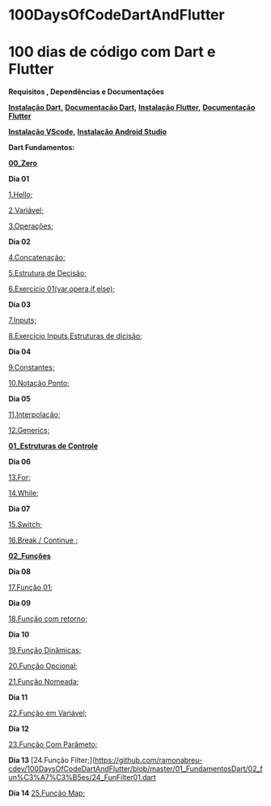 # 100DaysOfCodeDartAndFlutter

# 100 dias de código com Dart e Flutter

**Requisitos , Dependências e Documentações**

[**Instalação Dart,**](https://dart.dev/get-dart)
[**Documentação Dart,**](https://dart.dev/guides)
[**Instalação Flutter,**](https://flutter.dev/docs/get-started/install)
[**Documentação Flutter**](https://flutter.dev/docs)

[**Instalação VScode,**](https://code.visualstudio.com/download)
[**Instalação Android Studio**](https://developer.android.com/studio?hl=pt-br)

**Dart Fundamentos:**

[**00_Zero**](https://github.com/ramonabreu-cdev/100DaysOfCodeDartAndFlutter/tree/master/01_FundamentosDart/00_Zero)


**Dia 01**

[1.Hello;](https://github.com/ramonabreu-cdev/100DaysOfCodeDartAndFlutter/blob/master/01_FundamentosDart/00_Zero/01_hello.dart)

[2.Variável;](https://github.com/ramonabreu-cdev/100DaysOfCodeDartAndFlutter/blob/master/01_FundamentosDart/00_Zero/02_variavel.dart)

[3.Operações;](https://github.com/ramonabreu-cdev/100DaysOfCodeDartAndFlutter/blob/master/01_FundamentosDart/00_Zero/03_operacoes.dart)

**Dia 02**

[4.Concatenação;](https://github.com/ramonabreu-cdev/100DaysOfCodeDartAndFlutter/blob/master/01_FundamentosDart/00_Zero/04_concatenacao.dart)

[5.Estrutura de Decisão;](https://github.com/ramonabreu-cdev/100DaysOfCodeDartAndFlutter/blob/master/01_FundamentosDart/00_Zero/05_estruDecisao.dart)

[6.Exercício 01(var,opera,if,else);](https://github.com/ramonabreu-cdev/100DaysOfCodeDartAndFlutter/blob/master/01_FundamentosDart/00_Zero/06_exercicio01.dart)

**Dia 03**

[7.Inputs;](https://github.com/ramonabreu-cdev/100DaysOfCodeDartAndFlutter/blob/master/01_FundamentosDart/00_Zero/07_input.dart)

[8.Exercício Inputs,Estruturas de dicisão;](https://github.com/ramonabreu-cdev/100DaysOfCodeDartAndFlutter/blob/master/01_FundamentosDart/00_Zero/08_inputEstruIfElse.dart)

**Dia 04**

[9.Constantes;](https://github.com/ramonabreu-cdev/100DaysOfCodeDartAndFlutter/blob/master/01_FundamentosDart/00_Zero/09_constantes01.dart)

[10.Notação Ponto;](https://github.com/ramonabreu-cdev/100DaysOfCodeDartAndFlutter/blob/master/01_FundamentosDart/00_Zero/10_notacaoPonto.dart)

**Dia 05**

[11.Interpolação;](https://github.com/ramonabreu-cdev/100DaysOfCodeDartAndFlutter/blob/master/01_FundamentosDart/00_Zero/11_interpolacao.dart)


[12.Generics;](https://github.com/ramonabreu-cdev/100DaysOfCodeDartAndFlutter/blob/master/01_FundamentosDart/00_Zero/12_generics.dart)

[**01_Estruturas de Controle**](https://github.com/ramonabreu-cdev/100DaysOfCodeDartAndFlutter/tree/master/01_FundamentosDart/01_EstruturasDeControle)


**Dia 06**

[13.For;](https://github.com/ramonabreu-cdev/100DaysOfCodeDartAndFlutter/blob/master/01_FundamentosDart/01_EstruturasDeControle/13_for01.dart)

[14.While;](https://github.com/ramonabreu-cdev/100DaysOfCodeDartAndFlutter/blob/master/01_FundamentosDart/01_EstruturasDeControle/14_while01.dart)

**Dia 07**

[15.Switch;](https://github.com/ramonabreu-cdev/100DaysOfCodeDartAndFlutter/blob/master/01_FundamentosDart/01_EstruturasDeControle/15_switch.dart)

[16.Break / Continue ;](https://github.com/ramonabreu-cdev/100DaysOfCodeDartAndFlutter/blob/master/01_FundamentosDart/01_EstruturasDeControle/16_breakContiue.dart)

[**02_Funções**](https://github.com/ramonabreu-cdev/100DaysOfCodeDartAndFlutter/tree/master/01_FundamentosDart/02_fun%C3%A7%C3%B5es)

**Dia 08**

[17.Função 01;](https://github.com/ramonabreu-cdev/100DaysOfCodeDartAndFlutter/tree/master/01_FundamentosDart/02_fun%C3%A7%C3%B5es)

**Dia 09**

[18.Função com retorno;](https://github.com/ramonabreu-cdev/100DaysOfCodeDartAndFlutter/blob/master/01_FundamentosDart/02_fun%C3%A7%C3%B5es/18_funcao02.dart)

**Dia 10**

[19.Função Dinâmicas;](https://github.com/ramonabreu-cdev/100DaysOfCodeDartAndFlutter/blob/master/01_FundamentosDart/02_fun%C3%A7%C3%B5es/19_funTipoDinamico.dart)

[20.Função Opcional;](https://github.com/ramonabreu-cdev/100DaysOfCodeDartAndFlutter/blob/master/01_FundamentosDart/02_fun%C3%A7%C3%B5es/20_funOpcional.dart)

[21.Função Nomeada;](https://github.com/ramonabreu-cdev/100DaysOfCodeDartAndFlutter/blob/master/01_FundamentosDart/02_fun%C3%A7%C3%B5es/21_funNomeados.dart)

**Dia 11**

[22.Função em Variável;](https://github.com/ramonabreu-cdev/100DaysOfCodeDartAndFlutter/blob/master/01_FundamentosDart/02_fun%C3%A7%C3%B5es/22_funEmVar.dart)

**Dia 12**

[23.Função Com Parâmeto;](https://github.com/ramonabreu-cdev/100DaysOfCodeDartAndFlutter/blob/master/01_FundamentosDart/02_fun%C3%A7%C3%B5es/23_funComParametro.dart)

**Dia 13**
[24.Função Filter;](https://github.com/ramonabreu-cdev/100DaysOfCodeDartAndFlutter/blob/master/01_FundamentosDart/02_fun%C3%A7%C3%B5es/24_FunFilter01.dart

**Dia 14**
[25.Função Map;](https://github.com/ramonabreu-cdev/100DaysOfCodeDartAndFlutter/blob/master/01_FundamentosDart/02_fun%C3%A7%C3%B5es/25_FunMapReduce.dart)
